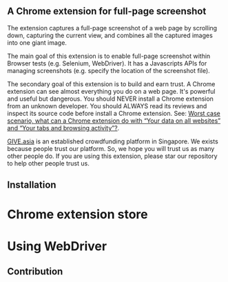 A Chrome extension for full-page screenshot
--------------------------------------------

The extension captures a full-page screenshot of a web page by scrolling down, capturing the current view, and combines all the captured images into one giant image.

The main goal of this extension is to enable full-page screenshot within Browser tests (e.g. Selenium, WebDriver). It has a Javascripts APIs for managing screenshots (e.g. specify the location of the screenshot file).

The secondary goal of this extension is to build and earn trust. A Chrome extension can see almost everything you do on a web page. It's powerful and useful but dangerous. You should NEVER install a Chrome extension from an unknown developer. You should ALWAYS read its reviews and inspect its source code before install a Chrome extension. See: [Worst case scenario, what can a Chrome extension do with “Your data on all websites” and “Your tabs and browsing activity”?](https://security.stackexchange.com/questions/15259/worst-case-scenario-what-can-a-chrome-extension-do-with-your-data-on-all-websi).

[GIVE.asia](https://give.asia) is an established crowdfunding platform in Singapore. We exists because people trust our platform. So, we hope you will trust us as many other people do. If you are using this extension, please star our repository to help other people trust us.


Installation
-------------

# Chrome extension store

# Using WebDriver


Contribution
-------------


